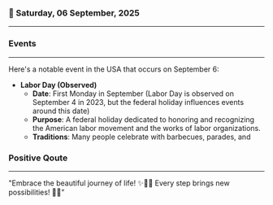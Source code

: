 ### 📅 Saturday, 06 September, 2025
------
### Events
------
Here's a notable event in the USA that occurs on September 6:

- **Labor Day (Observed)**
  - **Date**: First Monday in September (Labor Day is observed on September 4 in 2023, but the federal holiday influences events around this date)
  - **Purpose**: A federal holiday dedicated to honoring and recognizing the American labor movement and the works of labor organizations.
  - **Traditions**: Many people celebrate with barbecues, parades, and
### Positive Qoute
------
"Embrace the beautiful journey of life! ✨🌟🌈 Every step brings new possibilities! 🚀💖"
